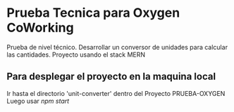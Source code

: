 # Prueba Tecnica para Oxygen CoWorking
Prueba de nivel técnico. Desarrollar un conversor de unidades para calcular las cantidades.
Proyecto usando el stack MERN

 ## Para desplegar el proyecto en la maquina local
 Ir hasta el directorio 'unit-converter' dentro del Proyecto PRUEBA-OXYGEN
 Luego usar *npm start*